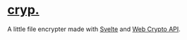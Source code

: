 # [cryp.](https://cryp.johnny.sh/)

A little file encrypter made with [Svelte](https://svelte.dev/) and [Web Crypto API](https://developer.mozilla.org/en-US/docs/Web/API/Web_Crypto_API).
